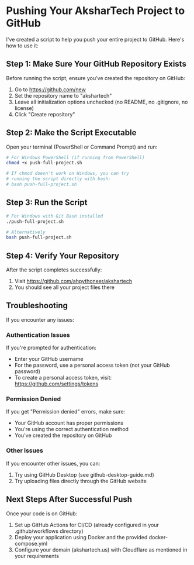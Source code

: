 # Pushing Your AksharTech Project to GitHub

I've created a script to help you push your entire project to GitHub. Here's how to use it:

## Step 1: Make Sure Your GitHub Repository Exists

Before running the script, ensure you've created the repository on GitHub:

1. Go to https://github.com/new
2. Set the repository name to "akshartech"
3. Leave all initialization options unchecked (no README, no .gitignore, no license)
4. Click "Create repository"

## Step 2: Make the Script Executable

Open your terminal (PowerShell or Command Prompt) and run:

```bash
# For Windows PowerShell (if running from PowerShell)
chmod +x push-full-project.sh

# If chmod doesn't work on Windows, you can try
# running the script directly with bash:
# bash push-full-project.sh
```

## Step 3: Run the Script

```bash
# For Windows with Git Bash installed
./push-full-project.sh

# Alternatively
bash push-full-project.sh
```

## Step 4: Verify Your Repository

After the script completes successfully:

1. Visit https://github.com/ahpythoneer/akshartech
2. You should see all your project files there

## Troubleshooting

If you encounter any issues:

### Authentication Issues

If you're prompted for authentication:
- Enter your GitHub username
- For the password, use a personal access token (not your GitHub password)
- To create a personal access token, visit: https://github.com/settings/tokens

### Permission Denied

If you get "Permission denied" errors, make sure:
- Your GitHub account has proper permissions
- You're using the correct authentication method
- You've created the repository on GitHub

### Other Issues

If you encounter other issues, you can:
1. Try using GitHub Desktop (see github-desktop-guide.md)
2. Try uploading files directly through the GitHub website

## Next Steps After Successful Push

Once your code is on GitHub:

1. Set up GitHub Actions for CI/CD (already configured in your .github/workflows directory)
2. Deploy your application using Docker and the provided docker-compose.yml
3. Configure your domain (akshartech.us) with Cloudflare as mentioned in your requirements

